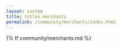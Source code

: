 ```yaml
---
layout: custom
title: titles.merchants
permalink: /community/merchants/index.html
---
```

{% tf community/merchants.md %}